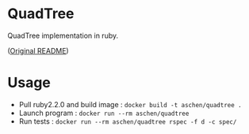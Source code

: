 # QuadTree

QuadTree implementation in ruby.

([Original README](README_ORIGINAL.md))

# Usage

  - Pull ruby2.2.0 and build image : ```docker build -t aschen/quadtree .```
  - Launch program : ```docker run --rm aschen/quadtree```
  - Run tests : ```docker run --rm aschen/quadtree rspec -f d -c spec/```
